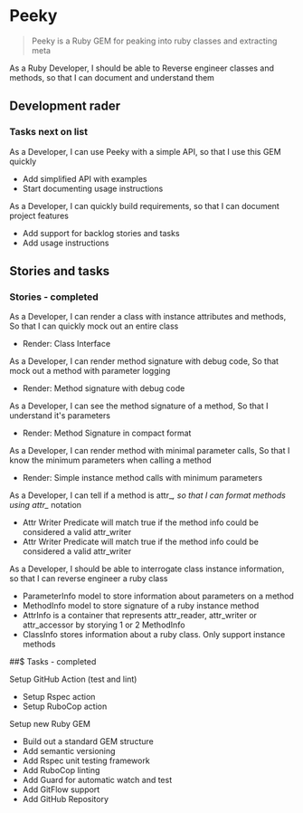 # Peeky

> Peeky is a Ruby GEM for peaking into ruby classes and extracting meta

As a Ruby Developer, I should be able to Reverse engineer classes and methods, so that I can document and understand them

## Development rader


### Tasks next on list

As a Developer, I can use Peeky with a simple API, so that I use this GEM quickly

- Add simplified API with examples
- Start documenting usage instructions

As a Developer, I can quickly build requirements, so that I can document project features

- Add support for backlog stories and tasks
- Add usage instructions



## Stories and tasks

### Stories - completed

As a Developer, I can render a class with instance attributes and methods, So that I can quickly mock out an entire class

- Render: Class Interface

As a Developer, I can render method signature with debug code, So that mock out a method with parameter logging

- Render: Method signature with debug code

As a Developer, I can see the method signature of a method, So that I understand it&#x27;s parameters

- Render: Method Signature in compact format

As a Developer, I can render method with minimal parameter calls, So that I know the minimum parameters when calling a method

- Render: Simple instance method calls with minimum parameters

As a Developer, I can tell if a method is attr_*, so that I can format methods using attr_* notation

- Attr Writer Predicate will match true if the method info could be considered a valid attr_writer
- Attr Writer Predicate will match true if the method info could be considered a valid attr_writer

As a Developer, I should be able to interrogate class instance information, so that I can reverse engineer a ruby class

- ParameterInfo model to store information about parameters on a method
- MethodInfo model to store signature of a ruby instance method
- AttrInfo is a container that represents attr_reader, attr_writer or attr_accessor by storying 1 or 2 MethodInfo
- ClassInfo stores information about a ruby class. Only support instance methods


##$ Tasks - completed

Setup GitHub Action (test and lint)

- Setup Rspec action
- Setup RuboCop action

Setup new Ruby GEM

- Build out a standard GEM structure
- Add semantic versioning
- Add Rspec unit testing framework
- Add RuboCop linting
- Add Guard for automatic watch and test
- Add GitFlow support
- Add GitHub Repository
